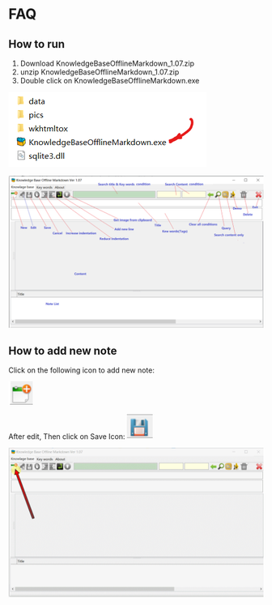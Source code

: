 # FAQ

## How to run 

1. Download KnowledgeBaseOfflineMarkdown_1.07.zip
2. unzip KnowledgeBaseOfflineMarkdown_1.07.zip
3. Double click on KnowledgeBaseOfflineMarkdown.exe

![](images/9889fea85eb9186295df100f40efce0a.png)

![](images/faq_01.png)

## How to add new note

Click on the following icon to add new note:

![](images/new-01.png)

After edit, Then click on Save Icon:
![](images/new-save.png)

![](images/new.gif)



